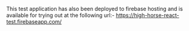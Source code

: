 This test application has also been deployed to firebase hosting and is available for trying out at the following url:- https://high-horse-react-test.firebaseapp.com/